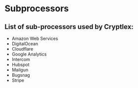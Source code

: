 # Subprocessors

## List of sub-processors used by Cryptlex:

* Amazon Web Services
* DigitalOcean
* Cloudflare
* Google Analytics
* Intercom
* Hubspot
* Mailgun
* Bugsnag
* Stripe

